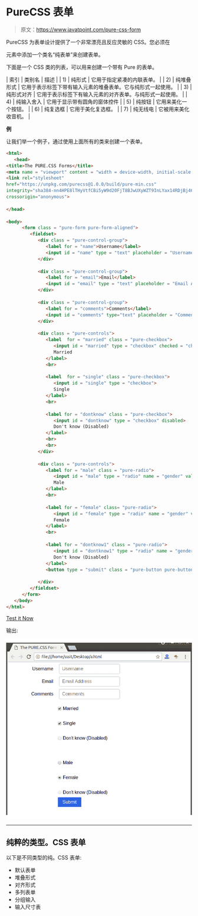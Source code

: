 # PureCSS 表单

> 原文：<https://www.javatpoint.com/pure-css-form>

PureCSS 为表单设计提供了一个非常漂亮且反应灵敏的 CSS。您必须在

<form>元素中添加一个类名“纯表单”来创建表单。</form>

下面是一个 CSS 类的列表，可以用来创建一个带有 Pure 的表单。

| 索引 | 类别名 | 描述 |
| 1) | 纯形式 | 它用于指定紧凑的内联表单。 |
| 2) | 纯堆叠形式 | 它用于表示标签下带有输入元素的堆叠表单。它与纯形式一起使用。 |
| 3) | 纯形式对齐 | 它用于表示标签下有输入元素的对齐表单。与纯形式一起使用。 |
| 4) | 纯输入舍入 | 它用于显示带有圆角的窗体控件 |
| 5) | 纯按钮 | 它用来美化一个按钮。 |
| 6) | 纯复选框 | 它用于美化复选框。 |
| 7) | 纯无线电 | 它被用来美化收音机。 |

**例**

让我们举一个例子，通过使用上面所有的类来创建一个表单。

```html
<html>
   <head>
<title>The PURE.CSS Forms</title>
<meta name = "viewport" content = "width = device-width, initial-scale = 1">
<link rel="stylesheet" 
href="https://unpkg.com/purecss@1.0.0/build/pure-min.css" 
integrity="sha384-nn4HPE8lTHyVtfCBi5yW9d20FjT8BJwUXyWZT9InLYax14RDjBj46LmSztkmNP9w" 
crossorigin="anonymous">

</head>

<body>
      <form class = "pure-form pure-form-aligned">
         <fieldset>
            <div class = "pure-control-group">      
               <label for = "name">Username</label>
               <input id = "name" type = "text" placeholder = "Username" required>
            </div>

            <div class = "pure-control-group">
               <label for = "email">Email</label>
               <input id = "email" type = "text" placeholder = "Email Address" required>       
            </div>

            <div class = "pure-control-group">   
               <label for = "comments">Comments</label>
               <input id = "comments" type="text" placeholder = "Comments">       
            </div>

            <div class = "pure-controls">
               <label  for = "married" class = "pure-checkbox">
                  <input id = "married" type = "checkbox" checked = "checked">
                  Married
               </label>
               <br>

               <label  for = "single" class = "pure-checkbox">
                  <input id = "single" type = "checkbox">
                  Single
               </label>
               <br>

               <label for = "dontknow" class = "pure-checkbox">
                  <input id = "dontknow" type = "checkbox" disabled>
                  Don't know (Disabled)
               </label>               
               <br>
               <br>
            </div>

            <div class = "pure-controls">
               <label for = "male" class = "pure-radio">
                  <input id = "male" type = "radio" name = "gender" value = "male" checked>
                  Male
               </label>
               <br>

               <label for = "female" class= "pure-radio">
                  <input id = "female" type = "radio" name = "gender" value = "female">
                  Female
               </label>
               <br>

               <label for = "dontknow1" class = "pure-radio">
                  <input id = "dontknow1" type = "radio" name = "gender" value = "female" disabled>
                  Don't know (Disabled)
               </label>
               <button type = "submit" class = "pure-button pure-button-primary">Submit</button>

            </div>
         </fieldset>
      </form>       
   </body>
</html>

```

[Test it Now](https://www.javatpoint.com/oprweb/test.jsp?filename=purecssforms1)

输出:

![PureCSS Forms 1](img/8f49d902699f0d3b68306b9d707f334b.png)

* * *

## 纯粹的类型。CSS 表单

以下是不同类型的纯。CSS 表单:

*   默认表单
*   堆叠形式
*   对齐形式
*   多列表单
*   分组输入
*   输入尺寸表